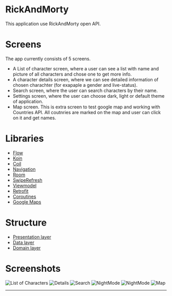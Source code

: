 # RickAndMorty
This application use RickAndMorty open API.
# Screens
The app currently consists of 5 screens.
* A List of character screen, where a user can see a list with name and picture of all characters and chose one to get more info.
* A character details screen, where we can see detailed information of chosen charachter (for exapaple a gender and live-status).
* Search screen, where the user can search characters by their name.
* Settings screen, where the user can choose dark, light or default theme of application.
* Map screen. This is extra screen to test google map and working with Countries API. All coutnries are marked on the map and user can click on it and get names.
# Libraries
* [Flow](https://developer.android.com/kotlin/flow)
* [Koin](https://insert-koin.io/)
* [Coil](https://coil-kt.github.io/coil/)
* [Navigation](https://developer.android.com/guide/navigation/navigation-getting-started)
* [Room](https://developer.android.com/training/data-storage/room)
* [SwipeRefresh](https://developer.android.com/jetpack/androidx/releases/swiperefreshlayout)
* [Viewmodel](https://developer.android.com/topic/libraries/architecture/viewmodel)
* [Retrofit](https://square.github.io/retrofit/)
* [Coroutines](https://developer.android.com/kotlin/coroutines)
* [Google Maps](https://developers.google.com/maps/documentation/android-sdk/start?hl=ru)

# Structure
* [Presentation layer](https://github.com/YushkevichP/RickMorty/tree/main/app)
* [Data layer](https://github.com/YushkevichP/RickMorty/tree/main/data)
* [Domain layer](https://github.com/YushkevichP/RickMorty/tree/main/domain)
# Screenshots
![List of Characters](https://im.wampi.ru/2022/09/07/Screenshot_2022-09-07-15-44-00-140_com.example.hm7_cleanarchitecture-POLZOVATELSKOE.jpg) ![Details](https://ie.wampi.ru/2022/09/07/Screenshot_2022-09-07-15-44-09-719_com.example.hm7_cleanarchitecture-POLZOVATELSKOE.jpg)
![Search](https://im.wampi.ru/2022/09/07/Screenshot_2022-09-07-15-44-23-675_com.example.hm7_cleanarchitecture-POLZOVATELSKOE.jpg) ![NightMode](https://ie.wampi.ru/2022/09/07/Screenshot_2022-09-07-15-44-35-317_com.example.hm7_cleanarchitecture-POLZOVATELSKOE.jpg) ![NightMode](https://im.wampi.ru/2022/09/07/Screenshot_2022-09-07-15-46-51-418_com.example.hm7_cleanarchitecture-POLZOVATELSKOE.jpg)
![Map](https://ie.wampi.ru/2022/09/07/Screenshot_2022-09-07-15-44-53-787_com.example.hm7_cleanarchitecture-POLZOVATELSKOE.jpg)
____


